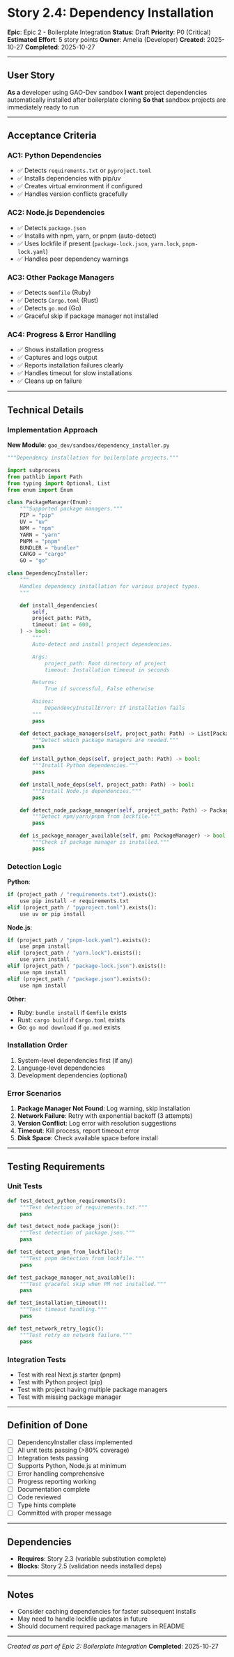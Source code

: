 # Story 2.4: Dependency Installation

**Epic**: Epic 2 - Boilerplate Integration
**Status**: Draft
**Priority**: P0 (Critical)
**Estimated Effort**: 5 story points
**Owner**: Amelia (Developer)
**Created**: 2025-10-27
**Completed**: 2025-10-27

---

## User Story

**As a** developer using GAO-Dev sandbox
**I want** project dependencies automatically installed after boilerplate cloning
**So that** sandbox projects are immediately ready to run

---

## Acceptance Criteria

### AC1: Python Dependencies
- ✅ Detects `requirements.txt` or `pyproject.toml`
- ✅ Installs dependencies with pip/uv
- ✅ Creates virtual environment if configured
- ✅ Handles version conflicts gracefully

### AC2: Node.js Dependencies
- ✅ Detects `package.json`
- ✅ Installs with npm, yarn, or pnpm (auto-detect)
- ✅ Uses lockfile if present (`package-lock.json`, `yarn.lock`, `pnpm-lock.yaml`)
- ✅ Handles peer dependency warnings

### AC3: Other Package Managers
- ✅ Detects `Gemfile` (Ruby)
- ✅ Detects `Cargo.toml` (Rust)
- ✅ Detects `go.mod` (Go)
- ✅ Graceful skip if package manager not installed

### AC4: Progress & Error Handling
- ✅ Shows installation progress
- ✅ Captures and logs output
- ✅ Reports installation failures clearly
- ✅ Handles timeout for slow installations
- ✅ Cleans up on failure

---

## Technical Details

### Implementation Approach

**New Module**: `gao_dev/sandbox/dependency_installer.py`

```python
"""Dependency installation for boilerplate projects."""

import subprocess
from pathlib import Path
from typing import Optional, List
from enum import Enum

class PackageManager(Enum):
    """Supported package managers."""
    PIP = "pip"
    UV = "uv"
    NPM = "npm"
    YARN = "yarn"
    PNPM = "pnpm"
    BUNDLER = "bundler"
    CARGO = "cargo"
    GO = "go"

class DependencyInstaller:
    """
    Handles dependency installation for various project types.
    """

    def install_dependencies(
        self,
        project_path: Path,
        timeout: int = 600,
    ) -> bool:
        """
        Auto-detect and install project dependencies.

        Args:
            project_path: Root directory of project
            timeout: Installation timeout in seconds

        Returns:
            True if successful, False otherwise

        Raises:
            DependencyInstallError: If installation fails
        """
        pass

    def detect_package_managers(self, project_path: Path) -> List[PackageManager]:
        """Detect which package managers are needed."""
        pass

    def install_python_deps(self, project_path: Path) -> bool:
        """Install Python dependencies."""
        pass

    def install_node_deps(self, project_path: Path) -> bool:
        """Install Node.js dependencies."""
        pass

    def detect_node_package_manager(self, project_path: Path) -> PackageManager:
        """Detect npm/yarn/pnpm from lockfile."""
        pass

    def is_package_manager_available(self, pm: PackageManager) -> bool:
        """Check if package manager is installed."""
        pass
```

### Detection Logic

**Python**:
```python
if (project_path / "requirements.txt").exists():
    use pip install -r requirements.txt
elif (project_path / "pyproject.toml").exists():
    use uv or pip install
```

**Node.js**:
```python
if (project_path / "pnpm-lock.yaml").exists():
    use pnpm install
elif (project_path / "yarn.lock").exists():
    use yarn install
elif (project_path / "package-lock.json").exists():
    use npm install
elif (project_path / "package.json").exists():
    use npm install
```

**Other**:
- Ruby: `bundle install` if `Gemfile` exists
- Rust: `cargo build` if `Cargo.toml` exists
- Go: `go mod download` if `go.mod` exists

### Installation Order

1. System-level dependencies first (if any)
2. Language-level dependencies
3. Development dependencies (optional)

### Error Scenarios

1. **Package Manager Not Found**: Log warning, skip installation
2. **Network Failure**: Retry with exponential backoff (3 attempts)
3. **Version Conflict**: Log error with resolution suggestions
4. **Timeout**: Kill process, report timeout error
5. **Disk Space**: Check available space before install

---

## Testing Requirements

### Unit Tests

```python
def test_detect_python_requirements():
    """Test detection of requirements.txt."""
    pass

def test_detect_node_package_json():
    """Test detection of package.json."""
    pass

def test_detect_pnpm_from_lockfile():
    """Test pnpm detection from lockfile."""
    pass

def test_package_manager_not_available():
    """Test graceful skip when PM not installed."""
    pass

def test_installation_timeout():
    """Test timeout handling."""
    pass

def test_network_retry_logic():
    """Test retry on network failure."""
    pass
```

### Integration Tests

- Test with real Next.js starter (pnpm)
- Test with Python project (pip)
- Test with project having multiple package managers
- Test with missing package manager

---

## Definition of Done

- [ ] DependencyInstaller class implemented
- [ ] All unit tests passing (>80% coverage)
- [ ] Integration tests passing
- [ ] Supports Python, Node.js at minimum
- [ ] Error handling comprehensive
- [ ] Progress reporting working
- [ ] Documentation complete
- [ ] Code reviewed
- [ ] Type hints complete
- [ ] Committed with proper message

---

## Dependencies

- **Requires**: Story 2.3 (variable substitution complete)
- **Blocks**: Story 2.5 (validation needs installed deps)

---

## Notes

- Consider caching dependencies for faster subsequent installs
- May need to handle lockfile updates in future
- Should document required package managers in README

---

*Created as part of Epic 2: Boilerplate Integration*
**Completed**: 2025-10-27

